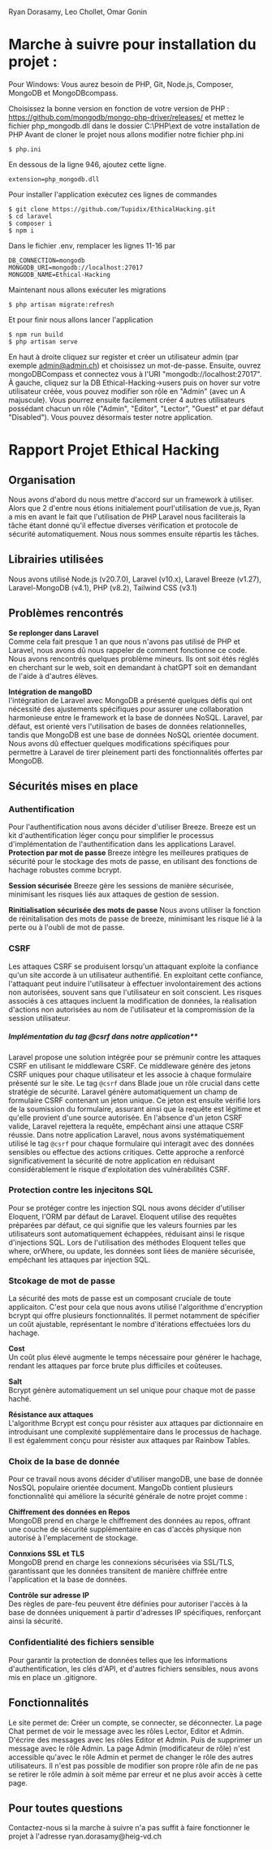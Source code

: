 Ryan Dorasamy, Leo Chollet, Omar Gonin
# Marche à suivre pour installation du projet : 
Pour Windows:
Vous aurez besoin de PHP, Git, Node.js, Composer, MongoDB et MongoDBcompass.

Choisissez la bonne version en fonction de votre version de PHP : https://github.com/mongodb/mongo-php-driver/releases/
et mettez le fichier php_mongodb.dll dans le dossier C:\PHP\ext de votre installation de PHP
Avant de cloner le projet nous allons modifier notre fichier php.ini
```
$ php.ini
```
En dessous de la ligne 946, ajoutez cette ligne.
```
extension=php_mongodb.dll
```

Pour installer l'application exécutez ces lignes de commandes
```
$ git clone https://github.com/Tupidix/EthicalHacking.git
$ cd laravel
$ composer i
$ npm i
```
Dans le fichier .env, remplacer les lignes 11-16 par
```
DB_CONNECTION=mongodb
MONGODB_URI=mongodb://localhost:27017
MONGODB_NAME=Ethical-Hacking
```
Maintenant nous allons exécuter les migrations 
``` et
$ php artisan migrate:refresh
```
Et pour finir nous allons lancer l'application
```
$ npm run build
$ php artisan serve
```
En haut à droite cliquez sur register et créer un utilisateur admin (par exemple admin@admin.ch) et choisissez un mot-de-passe. Ensuite, ouvrez mongoDBCompass et connectez vous à l'URI "mongodb://localhost:27017". À gauche, cliquez sur la DB Ethical-Hacking->users puis on hover sur votre utilisateur créée, vous pouvez modifier son rôle en "Admin" (avec un A majuscule).
Vous pourrez ensuite facilement créer 4 autres utilisateurs possédant chacun un rôle ("Admin", "Editor", "Lector", "Guest" et par défaut "Disabled"). Vous pouvez désormais tester notre application.
<h1>Rapport Projet Ethical Hacking</h1>

<h2>Organisation</h2>
Nous avons d'abord du nous mettre d'accord sur un framework à utiliser. Alors que 2 d'entre nous étions initialement pourl'utilisation de vue.js, Ryan a mis en avant le fait que l'utilisation
de PHP Laravel nous faciliterais la tâche étant donné qu'il effectue diverses vérification et protocole de sécurité automatiquement. Nous nous sommes ensuite répartis les tâches.

<h2>Librairies utilisées</h2>
Nous avons utilisé Node.js (v20.7.0), Laravel (v10.x), Laravel Breeze (v1.27), Laravel-MongoDB (v4.1), PHP (v8.2), Tailwind CSS (v3.1)

<h2>Problèmes rencontrés</h2>

**Se replonger dans Laravel**\
Comme cela fait presque 1 an que nous n'avons pas utilisé de PHP et Laravel, nous avons dû nous rappeler de comment fonctionne ce code. Nous avons rencontrés quelques problème mineurs. Ils ont soit étés réglés en cherchant sur le web, soit en demandant à chatGPT soit en demandant de l'aide à d'autres élèves.

**Intégration de mangoBD**\
l'intégration de Laravel avec MongoDB a présenté quelques défis qui ont nécessité des ajustements spécifiques pour assurer une collaboration harmonieuse entre le framework et la base de données NoSQL. Laravel, par défaut, est orienté vers l'utilisation de bases de données relationnelles, tandis que MongoDB est une base de données NoSQL orientée document. Nous avons dû effectuer quelques modifications spécifiques pour permettre à Laravel de tirer pleinement parti des fonctionnalités offertes par MongoDB. 

<h2>Sécurités mises en place</h2>

### Authentification
Pour l'authentification nous avons décider d'utiliser Breeze. Breeze est un kit d'authentification léger conçu pour simplifier le processus d'implémentation de l'authentification dans les applications Laravel.
**Protection par mot de passe**
Breeze intègre les meilleures pratiques de sécurité pour le stockage des mots de passe, en utilisant des fonctions de hachage robustes comme bcrypt.

**Session sécurisée**
Breeze gère les sessions de manière sécurisée, minimisant les risques liés aux attaques de gestion de session.

**Rinitialisation sécurisée des mots de passe**
Nous avons utiliser la fonction de réinitalisation des mots de passe de breeze, minimisant les risque lié à la perte ou à l'oubli de mot de passe. 


### CSRF
Les attaques CSRF se produisent lorsqu'un attaquant exploite la confiance qu'un site accorde à un utilisateur authentifié. En exploitant cette confiance, l'attaquant peut induire l'utilisateur à effectuer involontairement des actions non autorisées, souvent sans que l'utilisateur en soit conscient. Les risques associés à ces attaques incluent la modification de données, la réalisation d'actions non autorisées au nom de l'utilisateur et la compromission de la session utilisateur.

##### Implémentation du tag @csrf dans notre application**
Laravel propose une solution intégrée pour se prémunir contre les attaques CSRF en utilisant le middleware CSRF. Ce middleware génère des jetons CSRF uniques pour chaque utilisateur et les associe à chaque formulaire présenté sur le site. Le tag `@csrf` dans Blade joue un rôle crucial dans cette stratégie de sécurité.
Laravel génère automatiquement un champ de formulaire CSRF contenant un jeton unique. Ce jeton est ensuite vérifié lors de la soumission du formulaire, assurant ainsi que la requête est légitime et qu'elle provient d'une source autorisée. En l'absence d'un jeton CSRF valide, Laravel rejettera la requête, empêchant ainsi une attaque CSRF réussie.
Dans notre application Laravel, nous avons systématiquement utilisé le tag `@csrf` pour chaque formulaire qui interagit avec des données sensibles ou effectue des actions critiques. Cette approche a renforcé significativement la sécurité de notre application en réduisant considérablement le risque d'exploitation des vulnérabilités CSRF.

### Protection contre les injecitons SQL
Pour se protéger contre les injection SQL nous avons décider d'utiliser Eloquent, l'ORM par défaut de Laravel. Eloquent utilise des requêtes préparées par défaut, ce qui signifie que les valeurs fournies par les utilisateurs sont automatiquement échappées, réduisant ainsi le risque d'injections SQL. Lors de l'utilisation des méthodes Eloquent telles que where, orWhere, ou update, les données sont liées de manière sécurisée, empêchant les attaques par injection SQL.

### Stcokage de mot de passe 
La sécurité des mots de passe est un composant cruciale de toute applicaiton. C'est pour cela que nous avons utilisé l'algorithme d'encryption bcrypt qui offre plusieurs fonctionnalités. Il permet notamment de spécifier un coût ajustable, représentant le nombre d'itérations effectuées lors du hachage. 

**Cost**\
Un coût plus élevé augmente le temps nécessaire pour générer le hachage, rendant les attaques par force brute plus difficiles et coûteuses.

**Salt**\
Bcrypt génère automatiquement un sel unique pour chaque mot de passe haché.

**Résistance aux attaques**\
L'algorithme Bcrypt est conçu pour résister aux attaques par dictionnaire en introduisant une complexité supplémentaire dans le processus de hachage. Il est égalemment conçu pour résister aux attaques par Rainbow Tables.

### Choix de la base de donnée 
Pour ce travail nous avons décider d'utiliser mangoDB, une base de donnée NosSQL populaire orientée document. MangoDb contient plusieurs fonctionnalité qui améliore la sécurité générale de notre projet comme : 

**Chiffrement des données en Repos**\
MongoDB prend en charge le chiffrement des données au repos, offrant une couche de sécurité supplémentaire en cas d'accès physique non autorisé à l'emplacement de stockage.

**Connxions SSL et TLS**\
MongoDB prend en charge les connexions sécurisées via SSL/TLS, garantissant que les données transitent de manière chiffrée entre l'application et la base de données.

**Contrôle sur adresse IP**\
Des règles de pare-feu peuvent être définies pour autoriser l'accès à la base de données uniquement à partir d'adresses IP spécifiques, renforçant ainsi la sécurité.

### Confidentialité des fichiers sensible
Pour garantir la protection de données telles que les informations d'authentification, les clés d'API, et d'autres fichiers sensibles, nous avons mis en place un .gitignore.


<h2>Fonctionnalités</h2>
Le site permet de: Créer un compte, se connecter, se déconnecter. La page Chat permet de voir le message avec les rôles Lector, Editor et Admin. D'écrire des messages avec les rôles Editor et Admin.
Puis de supprimer un message avec le rôle Admin. La page Admin (modificateur de rôle) n'est accessible qu'avec le rôle Admin et permet de changer le rôle des autres utilisateurs. Il n'est pas
possible de modifier son propre rôle afin de ne pas se retirer le rôle admin à soit même par erreur et ne plus avoir accès à cette page.

<h2>Pour toutes questions</h2>
Contactez-nous si la marche à suivre n'a pas suffit à faire fonctionner le projet à l'adresse ryan.dorasamy@heig-vd.ch
